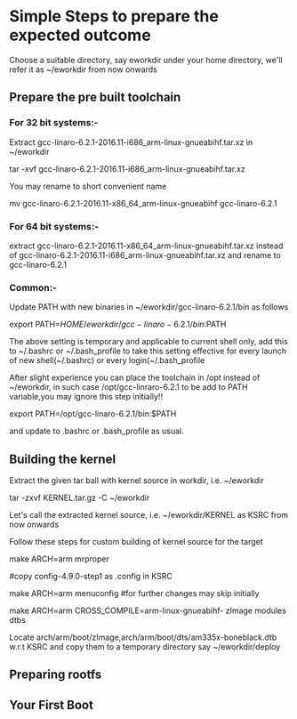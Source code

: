 # Simple Steps to prepare the expected outcome

Choose a suitable directory, say eworkdir under your home directory, we'll refer it as ~/eworkdir from now onwards

## Prepare the pre built toolchain

### For 32 bit systems:-

Extract gcc-linaro-6.2.1-2016.11-i686_arm-linux-gnueabihf.tar.xz in ~/eworkdir

tar -xvf gcc-linaro-6.2.1-2016.11-i686_arm-linux-gnueabihf.tar.xz

You may rename to short convenient name

mv gcc-linaro-6.2.1-2016.11-x86_64_arm-linux-gnueabihf gcc-linaro-6.2.1

### For 64 bit systems:-

 extract gcc-linaro-6.2.1-2016.11-x86_64_arm-linux-gnueabihf.tar.xz instead of gcc-linaro-6.2.1-2016.11-i686_arm-linux-gnueabihf.tar.xz
 and rename to gcc-linaro-6.2.1

### Common:-
Update PATH with new binaries in ~/eworkdir/gcc-linaro-6.2.1/bin as follows

export PATH=$HOME/eworkdir/gcc-linaro-6.2.1/bin:$PATH

The above setting is temporary and applicable to current shell only, add this to ~/.bashrc or ~/.bash_profile to take
this setting effective for every launch of new shell(~/.bashrc) or every login(~/.bash_profile

After slight experience you can place the toolchain in /opt instead of ~/eworkdir, in such case /opt/gcc-linraro-6.2.1 to be add to PATH variable,you may ignore this step initially!!

export PATH=/opt/gcc-linaro-6.2.1/bin:$PATH

and update to .bashrc or .bash_profile as usual.

## Building the kernel

Extract the given tar ball with kernel source in workdir, i.e. ~/eworkdir

tar -zxvf KERNEL.tar.gz -C ~/eworkdir

Let's call the extracted kernel source, i.e. ~/eworkdir/KERNEL as KSRC from now onwards

Follow these steps for custom building of kernel source for the target

make ARCH=arm mrproper

#copy config-4.9.0-step1 as .config in KSRC

make ARCH=arm menuconfig   #for further changes may skip initially

make ARCH=arm CROSS_COMPILE=arm-linux-gnueabihf- zImage modules dtbs

Locate arch/arm/boot/zImage,arch/arm/boot/dts/am335x-boneblack.dtb w.r.t KSRC and copy them to a temporary directory say ~/eworkdir/deploy


## Preparing rootfs

## Your First Boot
